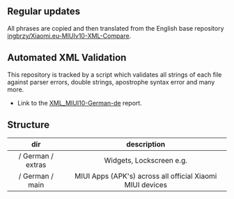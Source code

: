 ## Regular updates

All phrases are copied and then translated from the English base repository [ingbrzy/Xiaomi.eu-MIUIv10-XML-Compare](https://github.com/ingbrzy/Xiaomi.eu-MIUIv10-XML-Compare).

## Automated XML Validation

This repository is tracked by a script which validates all strings of each file against parser errors, double strings, apostrophe syntax error and many more.

- Link to the [XML_MIUI10-German-de](https://translators.xiaomi.eu/XML_MIUI10-German-de.html) report.

## Structure

dir | description
:------------: | :------------:
/ German / extras | Widgets, Lockscreen e.g.
/ German / main | MIUI Apps (APK's) across all official Xiaomi MIUI devices
